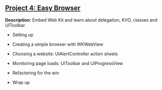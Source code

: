 ## [Project 4: Easy Browser](https://www.hackingwithswift.com/read/4/overview)

**Description:** Embed Web Kit and learn about delegation, KVO, classes and UIToolbar.

- Setting up

- Creating a simple browser with WKWebView

- Choosing a website: UIAlertController action sheets

- Monitoring page loads: UIToolbar and UIProgressView

- Refactoring for the win

- Wrap up
